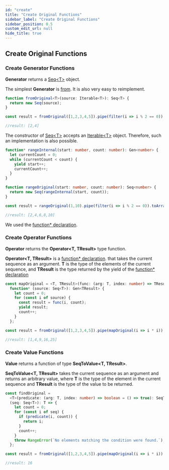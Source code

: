 ```yaml
---
id: "create"
title: "Create Original Functions"
sidebar_label: "Create Original Functions"
sidebar_position: 0.5
custom_edit_url: null
hide_title: true
---
```


## Create Original Functions

### Create Generator Functions

**Generator** returns a [Seq<T\>](/seq/) object.

The simplest **Generator** is [from](/api/generators/#from). It is also very easy to reimplement.

```typescript
function fromOriginal<T>(source: Iterable<T>): Seq<T> {
  return new Seq(source);
}

const result = fromOriginal([1,2,3,4,5]).pipe(filter(i => i % 2 == 0)).toArray();

//result: [2,4]
```

The constructor of [Seq<T\>](/seq/) accepts an [Iterable<T\>](https://developer.mozilla.org/en-US/docs/Web/JavaScript/Reference/Iteration_protocols#the_iterable_protocol) object. Therefore, such an implementation is also possible.

```typescript
function* rangeInternal(start: number, count: number): Gen<number> {
  let currentCount = 0;
  while (currentCount < count) {
    yield start++;
    currentCount++;
  }
}

function rangeOriginal(start: number, count: number): Seq<number> {
  return new Seq(rangeInternal(start, count));
}

const result = rangeOriginal(1,10).pipe(filter(i => i % 2 == 0)).toArray();

//result: [2,4,6,8,10]
```
We used the [function* declaration](https://developer.mozilla.org/en-US/docs/Web/JavaScript/Reference/Statements/function*).

### Create Operator Functions

**Operator** returns the **Operator<T, TResult\>** type function. 

**Operator<T, TResult\>** is a [function* declaration](https://developer.mozilla.org/en-US/docs/Web/JavaScript/Reference/Statements/function*).  that takes the current sequence as an argument. **T** is the type of the elements of the current sequence, and **TResult** is the type returned by the yield of the [function* declaration](https://developer.mozilla.org/en-US/docs/Web/JavaScript/Reference/Statements/function*)

```typescript
const mapOriginal = <T, TResult>(func: (arg: T, index: number) => TResult): Operator<T, TResult> =>
  function* (source: Seq<T>): Gen<TResult> {
    let count = 0;
    for (const i of source) {
      const result = func(i, count);
      yield result;
      count++;
    }
  };

const result = fromOriginal([1,2,3,4,5]).pipe(mapOriginal(i => i * i)).toArray();

//result: [1,4,9,16,25]
```

### Create Value Functions

**Value** returns a function of type **SeqToValue<T, TResult\>**.

**SeqToValue<T, TResult\>** takes the current sequence as an argument and returns an arbitrary value, where **T** is the type of the element in the current sequence and **TResult** is the type of the value to be returned.

```typescript
const findOriginal =
  <T>(predicate: (arg: T, index: number) => boolean = () => true): SeqToValue<T,T> =>
  (seq: Seq<T>): T => {
    let count = 0;
    for (const i of seq) {
      if (predicate(i, count)) {
        return i;
      }
      count++;
    }
    throw RangeError(`No elements matching the condition were found.`);
  };

const result = fromOriginal([1,2,3,4,5]).pipe(mapOriginal(i => i * i)).value(findOriginal(i => i > 10));

//result: 16
```


